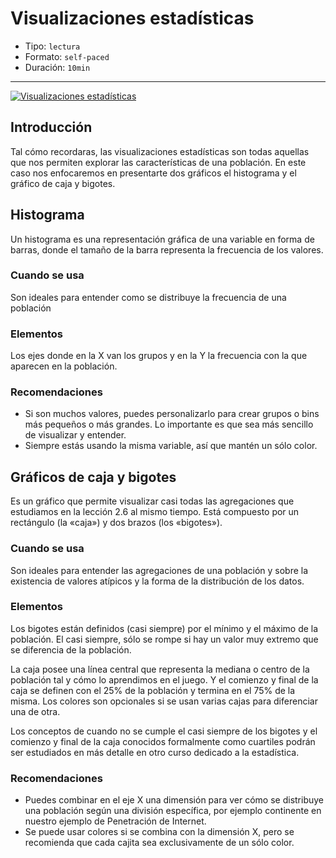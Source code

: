 # Visualizaciones estadísticas

* Tipo: `lectura`
* Formato: `self-paced`
* Duración: `10min`

***

[![Visualizaciones estadísticas](https://embed-ssl.wistia.com/deliveries/7ecd82ac740164f1cf0bad6cf8c15f4d5d1d5525.jpg?image_play_button_size=2x&amp;image_crop_resized=960x540&amp;image_play_button=1&amp;image_play_button_color=f7b617e0)](https://laboratoria.wistia.com/medias/438txnbrv7?wvideo=438txnbrv7)

## Introducción

Tal cómo recordaras, las visualizaciones estadísticas son todas aquellas que nos
permiten explorar las características de una población. En este caso nos
enfocaremos en presentarte dos gráficos el histograma y el gráfico de caja y
bigotes.

## Histograma

Un histograma es una representación gráfica de una variable en forma de barras,
donde el tamaño de la barra representa la frecuencia de los valores.

### Cuando se usa

Son ideales para entender como se distribuye la frecuencia de una población

### Elementos

Los ejes donde en la X van los grupos y en la Y la frecuencia con la que
aparecen en la población.

### Recomendaciones

* Si son muchos valores, puedes personalizarlo para crear grupos o bins más
  pequeños o más grandes. Lo importante es que sea más sencillo de visualizar y
  entender.
* Siempre estás usando la misma variable, así que mantén un sólo color.

## Gráficos de caja y bigotes

Es un gráfico que permite visualizar casi todas las agregaciones que estudiamos
en la lección 2.6 al mismo tiempo.
Está compuesto por un rectángulo (la «caja») y dos brazos (los «bigotes»).

### Cuando se usa

Son ideales para entender las agregaciones de una población y sobre la
existencia de valores atípicos y la forma de la distribución de los datos.

### Elementos

Los bigotes están definidos (casi siempre) por el mínimo y el máximo de la
población. El casi siempre, sólo se rompe si hay un valor muy extremo que se
diferencia de la población.

La caja posee una línea central que representa la mediana o centro de la
población tal y cómo lo aprendimos en el juego.
Y el comienzo y final de la caja se definen con el 25% de la población y termina
en el 75% de la misma.
Los colores son opcionales si se usan varias cajas para diferenciar una de otra.

Los conceptos de cuando no se cumple el casi siempre de los bigotes y el
comienzo y final de la caja conocidos formalmente como cuartiles podrán ser
estudiados en más detalle en otro curso dedicado a la estadística.

### Recomendaciones

* Puedes combinar en el eje X una dimensión para ver cómo se distribuye una
  población según una división específica, por ejemplo continente en nuestro
  ejemplo de Penetración de Internet.
* Se puede usar colores si se combina con la dimensión X, pero se recomienda que
  cada cajita sea exclusivamente de un sólo color.

